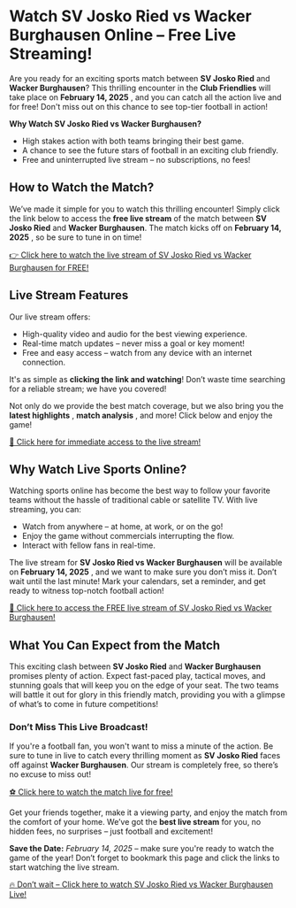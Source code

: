# Watch SV Josko Ried vs Wacker Burghausen Online – Free Live Streaming!

Are you ready for an exciting sports match between **SV Josko Ried** and **Wacker Burghausen**? This thrilling encounter in the **Club Friendlies** will take place on **February 14, 2025** , and you can catch all the action live and for free! Don't miss out on this chance to see top-tier football in action!

**Why Watch SV Josko Ried vs Wacker Burghausen?**

- High stakes action with both teams bringing their best game.
- A chance to see the future stars of football in an exciting club friendly.
- Free and uninterrupted live stream – no subscriptions, no fees!

## How to Watch the Match?

We’ve made it simple for you to watch this thrilling encounter! Simply click the link below to access the **free live stream** of the match between **SV Josko Ried** and **Wacker Burghausen**. The match kicks off on **February 14, 2025** , so be sure to tune in on time!

[👉 Click here to watch the live stream of SV Josko Ried vs Wacker Burghausen for FREE!](https://tinyurl.com/livestreamfreeo?st=SV+Josko+Ried+vs+Wacker+Burghausen&si=ghc)

## Live Stream Features

Our live stream offers:

- High-quality video and audio for the best viewing experience.
- Real-time match updates – never miss a goal or key moment!
- Free and easy access – watch from any device with an internet connection.

It's as simple as **clicking the link and watching**! Don’t waste time searching for a reliable stream; we have you covered!

Not only do we provide the best match coverage, but we also bring you the **latest highlights** , **match analysis** , and more! Click below and enjoy the game!

[📱 Click here for immediate access to the live stream!](https://tinyurl.com/livestreamfreeo?st=SV+Josko+Ried+vs+Wacker+Burghausen&si=ghc)

## Why Watch Live Sports Online?

Watching sports online has become the best way to follow your favorite teams without the hassle of traditional cable or satellite TV. With live streaming, you can:

- Watch from anywhere – at home, at work, or on the go!
- Enjoy the game without commercials interrupting the flow.
- Interact with fellow fans in real-time.

The live stream for **SV Josko Ried vs Wacker Burghausen** will be available on **February 14, 2025** , and we want to make sure you don’t miss it. Don’t wait until the last minute! Mark your calendars, set a reminder, and get ready to witness top-notch football action!

[🎥 Click here to access the FREE live stream of SV Josko Ried vs Wacker Burghausen!](https://tinyurl.com/livestreamfreeo?st=SV+Josko+Ried+vs+Wacker+Burghausen&si=ghc)

## What You Can Expect from the Match

This exciting clash between **SV Josko Ried** and **Wacker Burghausen** promises plenty of action. Expect fast-paced play, tactical moves, and stunning goals that will keep you on the edge of your seat. The two teams will battle it out for glory in this friendly match, providing you with a glimpse of what’s to come in future competitions!

### Don’t Miss This Live Broadcast!

If you're a football fan, you won't want to miss a minute of the action. Be sure to tune in live to catch every thrilling moment as **SV Josko Ried** faces off against **Wacker Burghausen**. Our stream is completely free, so there’s no excuse to miss out!

[⚽ Click here to watch the match live for free!](https://tinyurl.com/livestreamfreeo?st=SV+Josko+Ried+vs+Wacker+Burghausen&si=ghc)

Get your friends together, make it a viewing party, and enjoy the match from the comfort of your home. We’ve got the **best live stream** for you, no hidden fees, no surprises – just football and excitement!

**Save the Date:** _February 14, 2025_ – make sure you're ready to watch the game of the year! Don’t forget to bookmark this page and click the links to start watching the live stream.

[🔥 Don’t wait – Click here to watch SV Josko Ried vs Wacker Burghausen Live!](https://tinyurl.com/livestreamfreeo?st=SV+Josko+Ried+vs+Wacker+Burghausen&si=ghc)

